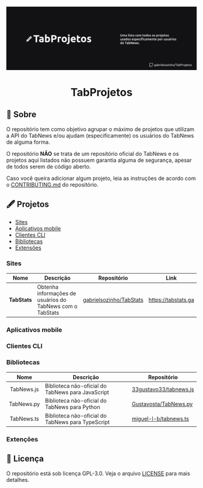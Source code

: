 ![Banner do projeto - TabProjetos - uma lista com todos os projetos usados especificamente por usuários do TabNews](/TabProjetos%20Banner.png)

<div align="center">

# TabProjetos

</div>

## 🧐 Sobre
O repositório tem como objetivo agrupar o máximo de projetos que utilizam a API do TabNews e/ou ajudam (especificamente) os usuários do TabNews de alguma forma. 

O repositório **NÃO** se trata de um repositório oficial do TabNews e os projetos aqui listados não possuem garantia alguma de segurança, apesar de todos serem de código aberto.

Caso você queira adicionar algum projeto, leia as instruções de acordo com o [CONTRIBUTING.md](/CONTRIBUTING.md) do repositório.


## 🖋 Projetos
- [Sites](#sites)
- [Aplicativos mobile](#mobile)
- [Clientes CLI](#cli)
- [Bibliotecas](#bibliotecas)
- [Extensões](#extensoes)


<div id="sites"/>

### Sites
| Nome | Descrição | Repositório | Link |
|:----:|-----------|-------------|------|
| **TabStats** | Obtenha informações de usuários do TabNews com o TabStats | [gabrielsozinho/TabStats](https://github.com/gabrielsozinho/TabStats/) | https://tabstats.ga |


<div id="mobile"/>

### Aplicativos mobile


<div id="cli"/>

### Clientes CLI


<div id="bibliotecas"/>

### Bibliotecas
| Nome | Descrição | Repositório |
|:----:|-----------|-------------|
| TabNews.js | Biblioteca não-oficial do TabNews para JavaScript | [33gustavo33/tabnews.js](https://github.com/33gustavo33/tabnews.js)
| TabNews.py | Biblioteca não-oficial do TabNews para Python | [Gustavosta/TabNews.py](https://github.com/Gustavosta/TabNews.py) |
| TabNews.ts | Biblioteca não-oficial do TabNews para TypeScript | [miguel-l-b/tabnews.ts](https://github.com/miguel-l-b/tabnews.ts)

<div id="extensoes"/>

### Extenções


## 📝 Licença
O repositório está sob licença GPL-3.0. Veja o arquivo [LICENSE](/LICENSE) para mais detalhes.
